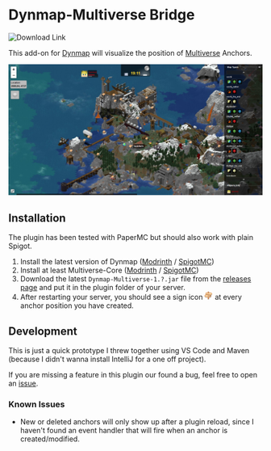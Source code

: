 # Dynmap-Multiverse Bridge
![Download Link](https://img.shields.io/badge/Download-v1.1-Blue?link=https%3A%2F%2Fgithub.com%2FJannled%2FDynmap-Multiverse%2Freleases)

This add-on for [Dynmap](https://github.com/webbukkit/dynmap) will visualize the position of [Multiverse](https://github.com/Multiverse/Multiverse-Core) Anchors.

![A screenshot of the Dynmap view showing a Minecraft world in Isometric view with sign icons showing the Multiverse-Plugin Anchor positions](doc/Title-Image.png)

## Installation
The plugin has been tested with PaperMC but should also work with plain Spigot.

1. Install the latest version of Dynmap ([Modrinth](https://modrinth.com/plugin/dynmap/versions?l=paper&l=spigot) / [SpigotMC](https://www.spigotmc.org/resources/dynmap%C2%AE.274/))
2. Install at least Multiverse-Core ([Modrinth](https://modrinth.com/plugin/multiverse-core) / [SpigotMC](https://www.spigotmc.org/resources/multiverse-core.390/))
3. Download the latest `Dynmap-Multiverse-1.?.jar` file from the [releases page](https://github.com/Jannled/Dynmap-Multiverse/releases) and put it in the plugin folder of your server.
3. After restarting your server, you should see a sign icon ![Sign Icon](doc/sign.png) at every anchor position you have created.

## Development
This is just a quick prototype I threw together using VS Code and Maven (because I didn't wanna install IntelliJ for a one off project).

If you are missing a feature in this plugin our found a bug, feel free to open an [issue](https://github.com/Jannled/Dynmap-Multiverse/issues).

### Known Issues
- New or deleted anchors will only show up after a plugin reload, since I haven't found an event handler that will fire when an anchor is created/modified.
